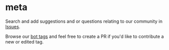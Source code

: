# meta

Search and add suggestions and or questions relating to our community in [Issues](https://github.com/python-discord/meta/issues).

Browse our [bot tags](https://github.com/python-discord/meta/tree/master/tags) and feel free to create a PR if you'd like to contribute a new or edited tag.
